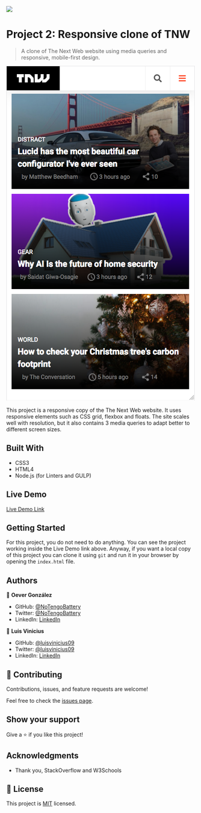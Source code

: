 ![](https://img.shields.io/badge/Microverse-blueviolet)

# Project 2: Responsive clone of TNW

> A clone of The Next Web website using media queries and responsive, mobile-first design.

![Screenshot from a iPhone 6 screen size](assets/screenshots/iphone6-snapshot.png)

This project is a responsive copy of the The Next Web website. It uses responsive elements such as CSS grid, flexbox and floats. The site scales well with resolution, but it also contains 3 media queries to adapt better to different screen sizes.

## Built With

- CSS3
- HTML4
- Node.js (for Linters and GULP)

## Live Demo

[Live Demo Link](https://notengobattery.github.io/project-2)


## Getting Started

For this project, you do not need to do anything. You can see the project working inside the Live Demo link above. Anyway, if you want a local copy of this project you can clone it using `git` and run it in your browser by opening the `index.html` file.


## Authors

👤 **Oever González**

- GitHub: [@NoTengoBattery](https://github.com/NoTengoBattery)
- Twitter: [@NoTengoBattery](https://twitter.com/NoTengoBattery)
- LinkedIn: [LinkedIn](https://www.linkedin.com/in/jos%C3%A9-oever-gonz%C3%A1lez-hern%C3%A1ndez-7b822a1b6/)

👤 **Luis Vinicius**

- GitHub: [@luisvinicius09](https://github.com/luisvinicius09)
- Twitter: [@luisvinicius09](https://twitter.com/luisvinicius09)
- LinkedIn: [LinkedIn](https://www.linkedin.com/in/luis-vinicius)

## 🤝 Contributing

Contributions, issues, and feature requests are welcome!

Feel free to check the [issues page](issues/).

## Show your support

Give a ⭐️ if you like this project!

## Acknowledgments

- Thank you, StackOverflow and W3Schools

## 📝 License

This project is [MIT](https://opensource.org/licenses/MIT) licensed.
